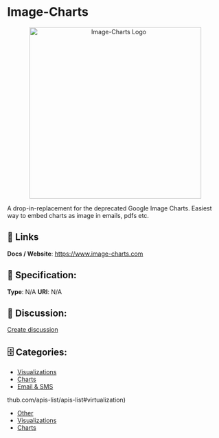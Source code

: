 # Image-Charts
<p align="center">
    <img width="400" src="https://raw.githubusercontent.com/apis-list/apis-list/main/apis/image-charts/logo_256x256.png" alt="Image-Charts Logo"/>
</p>

A drop-in-replacement for the deprecated Google Image Charts. Easiest way to embed charts as image in emails, pdfs etc.

##  🔗 Links
**Docs / Website**: https://www.image-charts.com

## 🧬 Specification:
**Type**: N/A
**URI**: N/A

## 💬 Discussion:
[Create discussion](https://github.com/apis-list/apis-list/discussions/new)

## 🗄️ Categories:
- [Visualizations](https://github.com/apis-list/apis-list#visualizations)
- [Charts](https://github.com/apis-list/apis-list#charts)
- [Email & SMS](https://github.com/apis-list/apis-list#email--sms)










thub.com/apis-list/apis-list#virtualization)
- [Other](https://github.com/apis-list/apis-list#other)
- [Visualizations](https://github.com/apis-list/apis-list#visualizations)
- [Charts](https://github.com/apis-list/apis-list#charts)



